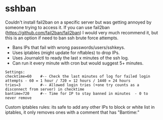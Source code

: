 # sshban
Couldn't install fail2ban on a specific server but was getting annoyed by someone trying to access it. If you can use fail2ban (https://github.com/fail2ban/fail2ban) I would very much recommend it, but this is an option if need to ban ssh brute force attempts.

* Bans IPs that fail with wrong passwords/users/sshkeys.<br />
* Uses iptables (might update for nftables) to drop IPs.<br />
* Uses Journalctl to ready the last x minutes of the ssh log.
* Can run it every minute with cron but would suggest 5+ minutes.

```
Settings:
checktime=60    #-- Check the last minutes of log for failed login attempts - 60 = 1 hour / 720 = 12 hours / 1440 = 24 hours
tries=3         #-- Allowed login tries (+one try counts as a disconnect from server) in checktime
bantime=720     #-- Time for IP to stay banned in minutes  - 0 to never remove
```
Custom iptables rules: its safe to add any other IPs to block or white list in iptables, it only removes ones with a comment that has "Bantime:"
